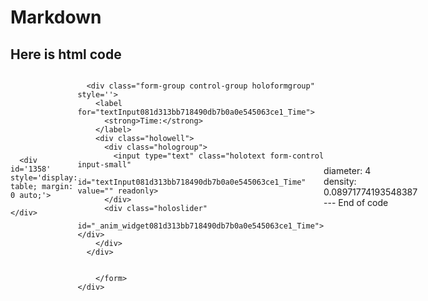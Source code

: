 # Markdown

Here is html code
---

<html>
  <head>
    
<link rel="stylesheet" href="https://cdn.pydata.org/bokeh/release/bokeh-1.1.0.min.css">
<link rel="stylesheet" href="https://cdn.pydata.org/bokeh/release/bokeh-widgets-1.1.0.min.css">
<link rel="stylesheet" href="https://cdn.pydata.org/bokeh/release/bokeh-tables-1.1.0.min.css">
<link rel="stylesheet" href="https://maxcdn.bootstrapcdn.com/bootstrap/3.3.6/css/bootstrap.min.css">
<link rel="stylesheet" href="https://code.jquery.com/ui/1.10.4/themes/smoothness/jquery-ui.css">
<style>div.hololayout {
  display: flex;
  align-items: center;
  margin: 0;
}

div.holoframe {
  width: 75%;
}

div.holowell {
  display: flex;
  align-items: center;
}

form.holoform {
  background-color: #fafafa;
  border-radius: 5px;
  overflow: hidden;
  padding-left: 0.8em;
  padding-right: 0.8em;
  padding-top: 0.4em;
  padding-bottom: 0.4em;
  box-shadow: inset 0 1px 1px rgba(0, 0, 0, 0.05);
  margin-bottom: 20px;
  border: 1px solid #e3e3e3;
}

div.holowidgets {
  padding-right: 0;
  width: 25%;
}

div.holoslider {
  min-height: 0 !important;
  height: 0.8em;
  width: 100%;
}

div.holoformgroup {
  padding-top: 0.5em;
  margin-bottom: 0.5em;
}

div.hologroup {
  padding-left: 0;
  padding-right: 0.8em;
  width: 100%;
}

.holoselect {
  width: 92%;
  margin-left: 0;
  margin-right: 0;
}

.holotext {
  padding-left:  0.5em;
  padding-right: 0;
  width: 100%;
}

.holowidgets .ui-resizable-se {
  visibility: hidden
}

.holoframe > .ui-resizable-se {
  visibility: hidden
}

.holowidgets .ui-resizable-s {
  visibility: hidden
}


/* CSS rules for noUISlider based slider used by JupyterLab extension  */

.noUi-handle {
  width: 20px !important;
  height: 20px !important;
  left: -5px !important;
  top: -5px !important;
}

.noUi-handle:before, .noUi-handle:after {
  visibility: hidden;
  height: 0px;
}

.noUi-target {
  margin-left: 0.5em;
  margin-right: 0.5em;
}

div.bk-hbox {
    display: flex;
    justify-content: center;
}

div.bk-hbox div.bk-plot {
    padding: 8px;
}

div.bk-hbox div.bk-data-table {
    padding: 20px;
}
</style>
    
<script src="https://cdn.pydata.org/bokeh/release/bokeh-1.1.0.min.js" type="text/javascript"></script>
<script src="https://cdn.pydata.org/bokeh/release/bokeh-widgets-1.1.0.min.js" type="text/javascript"></script>
<script src="https://cdn.pydata.org/bokeh/release/bokeh-tables-1.1.0.min.js" type="text/javascript"></script>
<script src="https://cdn.pydata.org/bokeh/release/bokeh-gl-1.1.0.min.js" type="text/javascript"></script>
<script src="https://code.jquery.com/jquery-2.1.4.min.js" type="text/javascript"></script>
<script src="https://code.jquery.com/ui/1.10.4/jquery-ui.min.js" type="text/javascript"></script>
<script src="https://cdnjs.cloudflare.com/ajax/libs/require.js/2.1.20/require.min.js" type="text/javascript"></script>
<script src="https://cdnjs.cloudflare.com/ajax/libs/underscore.js/1.8.3/underscore-min.js" type="text/javascript"></script>
<script type="text/javascript">function HoloViewsWidget() {
}

HoloViewsWidget.prototype.init_slider = function(init_val){
  if(this.load_json) {
    this.from_json()
  } else {
    this.update_cache();
  }
}

HoloViewsWidget.prototype.populate_cache = function(idx){
  this.cache[idx].innerHTML = this.frames[idx];
  if (this.embed) {
    delete this.frames[idx];
  }
}

HoloViewsWidget.prototype.process_error = function(msg){
}

HoloViewsWidget.prototype.from_json = function() {
  var data_url = this.json_path + this.id + '.json';
  $.getJSON(data_url, $.proxy(function(json_data) {
    this.frames = json_data;
    this.update_cache();
    this.update(0);
  }, this));
}

HoloViewsWidget.prototype.dynamic_update = function(current){
  if (current === undefined) {
    return
  }
  this.current = current;
  if (this.comm) {
    var msg = {comm_id: this.id+'_client', content: current}
    this.comm.send(msg);
  }
}

HoloViewsWidget.prototype.update_cache = function(force){
  var frame_len = Object.keys(this.frames).length;
  for (var i=0; i<frame_len; i++) {
    if(!this.load_json || this.dynamic)  {
      var frame = Object.keys(this.frames)[i];
    } else {
      var frame = i;
    }
    if(!(frame in this.cache) || force) {
      if ((frame in this.cache) && force) { this.cache[frame].remove() }
      var div = document.createElement("div");
      var parent = document.getElementById("_anim_img"+this.id);
      div.style.display = "none";
      parent.appendChild(div)
      this.cache[frame] = div;
      var cache_id = "_anim_img"+this.id+"_"+frame;
      this.populate_cache(frame);
    }
  }
}

HoloViewsWidget.prototype.update = function(current){
  if(current in this.cache) {
    for (var index in this.cache) {
      this.cache[index].style.display = "none";
    }
    this.cache[current].style.display = "";
    this.wait = false;
  }
}

HoloViewsWidget.prototype.init_comms = function() {
  var that = this
  HoloViews.comm_manager.register_target(this.plot_id, this.id, function (msg) { that.msg_handler(msg) })
  if (!this.cached || this.dynamic) {
    function ack_callback(msg) {
      var msg = msg.metadata;
      var comm_id = msg.comm_id;
      var comm_status = HoloViews.comm_status[comm_id];
      if (that.queue.length > 0) {
        that.time = Date.now();
        that.dynamic_update(that.queue[that.queue.length-1]);
        that.queue = [];
      } else {
        that.wait = false;
      }
      if ((msg.msg_type == "Ready") && msg.content) {
        console.log("Python callback returned following output:", msg.content);
      } else if (msg.msg_type == "Error") {
        console.log("Python failed with the following traceback:", msg.traceback)
      }
    }
    var comm = HoloViews.comm_manager.get_client_comm(this.plot_id, this.id+'_client', ack_callback);
    return comm
  }
}

HoloViewsWidget.prototype.msg_handler = function(msg) {
  var metadata = msg.metadata;
  if ((metadata.msg_type == "Ready")) {
    if (metadata.content) {
      console.log("Python callback returned following output:", metadata.content);
    }
	return;
  } else if (metadata.msg_type == "Error") {
    console.log("Python failed with the following traceback:", metadata.traceback)
    return
  }
  this.process_msg(msg)
}

HoloViewsWidget.prototype.process_msg = function(msg) {
}

function SelectionWidget(frames, id, slider_ids, keyMap, dim_vals, notFound, load_json, mode, cached, json_path, dynamic, plot_id){
  this.frames = frames;
  this.id = id;
  this.plot_id = plot_id;
  this.slider_ids = slider_ids;
  this.keyMap = keyMap
  this.current_frame = 0;
  this.current_vals = dim_vals;
  this.load_json = load_json;
  this.mode = mode;
  this.notFound = notFound;
  this.cached = cached;
  this.dynamic = dynamic;
  this.cache = {};
  this.json_path = json_path;
  this.init_slider(this.current_vals[0]);
  this.queue = [];
  this.wait = false;
  if (!this.cached || this.dynamic) {
    this.comm = this.init_comms();
  }
}

SelectionWidget.prototype = new HoloViewsWidget;


SelectionWidget.prototype.get_key = function(current_vals) {
  var key = "(";
  for (var i=0; i<this.slider_ids.length; i++)
  {
    var val = this.current_vals[i];
    if (!(typeof val === 'string')) {
      if (val % 1 === 0) { val = val.toFixed(1); }
      else { val = val.toFixed(10); val = val.slice(0, val.length-1);}
    }
    key += "'" + val + "'";
    if(i != this.slider_ids.length-1) { key += ', ';}
    else if(this.slider_ids.length == 1) { key += ',';}
  }
  key += ")";
  return this.keyMap[key];
}

SelectionWidget.prototype.set_frame = function(dim_val, dim_idx){
  this.current_vals[dim_idx] = dim_val;
  var key = this.current_vals;
  if (!this.dynamic) {
    key = this.get_key(key)
  }
  if (this.dynamic || !this.cached) {
    if ((this.time !== undefined) && ((this.wait) && ((this.time + 10000) > Date.now()))) {
      this.queue.push(key);
      return
    }
    this.queue = [];
    this.time = Date.now();
    this.current_frame = key;
    this.wait = true;
    this.dynamic_update(key)
  } else if (key !== undefined) {
    this.update(key)
  }
}


/* Define the ScrubberWidget class */
function ScrubberWidget(frames, num_frames, id, interval, load_json, mode, cached, json_path, dynamic, plot_id){
  this.slider_id = "_anim_slider" + id;
  this.loop_select_id = "_anim_loop_select" + id;
  this.id = id;
  this.plot_id = plot_id;
  this.interval = interval;
  this.current_frame = 0;
  this.direction = 0;
  this.dynamic = dynamic;
  this.timer = null;
  this.load_json = load_json;
  this.mode = mode;
  this.cached = cached;
  this.frames = frames;
  this.cache = {};
  this.length = num_frames;
  this.json_path = json_path;
  document.getElementById(this.slider_id).max = this.length - 1;
  this.init_slider(0);
  this.wait = false;
  this.queue = [];
  if (!this.cached || this.dynamic) {
    this.comm = this.init_comms()
  }
}

ScrubberWidget.prototype = new HoloViewsWidget;

ScrubberWidget.prototype.set_frame = function(frame){
  this.current_frame = frame;
  var widget = document.getElementById(this.slider_id);
  if (widget === null) {
    this.pause_animation();
    return
  }
  widget.value = this.current_frame;
  if (this.dynamic || !this.cached) {
    if ((this.time !== undefined) && ((this.wait) && ((this.time + 10000) > Date.now()))) {
      this.queue.push(frame);
      return
    }
    this.queue = [];
    this.time = Date.now();
    this.wait = true;
    this.dynamic_update(frame)
  } else {
    this.update(frame)
  }
}

ScrubberWidget.prototype.get_loop_state = function(){
  var button_group = document[this.loop_select_id].state;
  for (var i = 0; i < button_group.length; i++) {
    var button = button_group[i];
    if (button.checked) {
      return button.value;
    }
  }
  return undefined;
}


ScrubberWidget.prototype.next_frame = function() {
  this.set_frame(Math.min(this.length - 1, this.current_frame + 1));
}

ScrubberWidget.prototype.previous_frame = function() {
  this.set_frame(Math.max(0, this.current_frame - 1));
}

ScrubberWidget.prototype.first_frame = function() {
  this.set_frame(0);
}

ScrubberWidget.prototype.last_frame = function() {
  this.set_frame(this.length - 1);
}

ScrubberWidget.prototype.slower = function() {
  this.interval /= 0.7;
  if(this.direction > 0){this.play_animation();}
  else if(this.direction < 0){this.reverse_animation();}
}

ScrubberWidget.prototype.faster = function() {
  this.interval *= 0.7;
  if(this.direction > 0){this.play_animation();}
  else if(this.direction < 0){this.reverse_animation();}
}

ScrubberWidget.prototype.anim_step_forward = function() {
  if(this.current_frame < this.length - 1){
    this.next_frame();
  }else{
    var loop_state = this.get_loop_state();
    if(loop_state == "loop"){
      this.first_frame();
    }else if(loop_state == "reflect"){
      this.last_frame();
      this.reverse_animation();
    }else{
      this.pause_animation();
      this.last_frame();
    }
  }
}

ScrubberWidget.prototype.anim_step_reverse = function() {
  if(this.current_frame > 0){
    this.previous_frame();
  } else {
    var loop_state = this.get_loop_state();
    if(loop_state == "loop"){
      this.last_frame();
    }else if(loop_state == "reflect"){
      this.first_frame();
      this.play_animation();
    }else{
      this.pause_animation();
      this.first_frame();
    }
  }
}

ScrubberWidget.prototype.pause_animation = function() {
  this.direction = 0;
  if (this.timer){
    clearInterval(this.timer);
    this.timer = null;
  }
}

ScrubberWidget.prototype.play_animation = function() {
  this.pause_animation();
  this.direction = 1;
  var t = this;
  if (!this.timer) this.timer = setInterval(function(){t.anim_step_forward();}, this.interval);
}

ScrubberWidget.prototype.reverse_animation = function() {
  this.pause_animation();
  this.direction = -1;
  var t = this;
  if (!this.timer) this.timer = setInterval(function(){t.anim_step_reverse();}, this.interval);
}

function extend(destination, source) {
  for (var k in source) {
    if (source.hasOwnProperty(k)) {
      destination[k] = source[k];
    }
  }
  return destination;
}

function update_widget(widget, values) {
  if (widget.hasClass("ui-slider")) {
    widget.slider('option', {
      min: 0,
      max: values.length-1,
      dim_vals: values,
      value: 0,
      dim_labels: values
    })
    widget.slider('option', 'slide').call(widget, event, {value: 0})
  } else {
    widget.empty();
    for (var i=0; i<values.length; i++){
      widget.append($("<option>", {
        value: i,
        text: values[i]
      }))
    };
    widget.data('values', values);
    widget.data('value', 0);
    widget.trigger("change");
  };
}

function init_slider(id, plot_id, dim, values, next_vals, labels, dynamic, step, value, next_dim,
                     dim_idx, delay, jQueryUI_CDN, UNDERSCORE_CDN) {
  // Slider JS Block START
  function loadcssfile(filename){
    var fileref=document.createElement("link")
    fileref.setAttribute("rel", "stylesheet")
    fileref.setAttribute("type", "text/css")
    fileref.setAttribute("href", filename)
    document.getElementsByTagName("head")[0].appendChild(fileref)
  }
  loadcssfile("https://code.jquery.com/ui/1.10.4/themes/smoothness/jquery-ui.css");
  /* Check if jQuery and jQueryUI have been loaded
     otherwise load with require.js */
  var jQuery = window.jQuery,
    // check for old versions of jQuery
    oldjQuery = jQuery && !!jQuery.fn.jquery.match(/^1\.[0-4](\.|$)/),
    jquery_path = '',
    paths = {},
    noConflict;
  var jQueryUI = jQuery.ui;
  // check for jQuery
  if (!jQuery || oldjQuery) {
    // load if it's not available or doesn't meet min standards
    paths.jQuery = jQuery;
    noConflict = !!oldjQuery;
  } else {
    // register the current jQuery
    define('jquery', [], function() { return jQuery; });
  }
  if (!jQueryUI) {
    paths.jQueryUI = jQueryUI_CDN.slice(null, -3);
  } else {
    define('jQueryUI', [], function() { return jQuery.ui; });
  }
  paths.underscore = UNDERSCORE_CDN.slice(null, -3);
  var jquery_require = {
    paths: paths,
    shim: {
      "jQueryUI": {
        exports:"$",
        deps: ['jquery']
      },
      "underscore": {
        exports: '_'
      }
    }
  }
  require.config(jquery_require);
  require(["jQueryUI", "underscore"], function(jUI, _){
    if (noConflict) $.noConflict(true);
    var vals = values;
    if (dynamic && vals.constructor === Array) {
      var default_value = parseFloat(value);
      var min = parseFloat(vals[0]);
      var max = parseFloat(vals[vals.length-1]);
      var wstep = step;
      var wlabels = [default_value];
      var init_label = default_value;
    } else {
      var min = 0;
      if (dynamic) {
        var max = Object.keys(vals).length - 1;
        var init_label = labels[value];
        var default_value = values[value];
      } else {
        var max = vals.length - 1;
        var init_label = labels[value];
        var default_value = value;
      }
      var wstep = 1;
      var wlabels = labels;
    }
    function adjustFontSize(text) {
      var width_ratio = (text.parent().width()/8)/text.val().length;
      var size = Math.min(0.9, Math.max(0.6, width_ratio))+'em';
      text.css('font-size', size);
    }
    var slider = $('#_anim_widget'+id+'_'+dim);
    slider.slider({
      animate: "fast",
      min: min,
      max: max,
      step: wstep,
      value: default_value,
      dim_vals: vals,
      dim_labels: wlabels,
      next_vals: next_vals,
      slide: function(event, ui) {
        var vals = slider.slider("option", "dim_vals");
        var next_vals = slider.slider("option", "next_vals");
        var dlabels = slider.slider("option", "dim_labels");
        if (dynamic) {
          var dim_val = ui.value;
          if (vals.constructor === Array) {
            var label = ui.value;
          } else {
            var label = dlabels[ui.value];
          }
        } else {
          var dim_val = vals[ui.value];
          var label = dlabels[ui.value];
        }
        var text = $('#textInput'+id+'_'+dim);
        text.val(label);
        adjustFontSize(text);
        HoloViews.index[plot_id].set_frame(dim_val, dim_idx);
        if (Object.keys(next_vals).length > 0) {
          var new_vals = next_vals[dim_val];
          var next_widget = $('#_anim_widget'+id+'_'+next_dim);
          update_widget(next_widget, new_vals);
        }
      }
    });
    slider.keypress(function(event) {
      if (event.which == 80 || event.which == 112) {
        var start = slider.slider("option", "value");
        var stop =  slider.slider("option", "max");
        for (var i=start; i<=stop; i++) {
          var delay = i*delay;
          $.proxy(function doSetTimeout(i) { setTimeout($.proxy(function() {
            var val = {value:i};
            slider.slider('value',i);
            slider.slider("option", "slide")(null, val);
          }, slider), delay);}, slider)(i);
        }
      }
      if (event.which == 82 || event.which == 114) {
        var start = slider.slider("option", "value");
        var stop =  slider.slider("option", "min");
        var count = 0;
        for (var i=start; i>=stop; i--) {
          var delay = count*delay;
          count = count + 1;
          $.proxy(function doSetTimeout(i) { setTimeout($.proxy(function() {
            var val = {value:i};
            slider.slider('value',i);
            slider.slider("option", "slide")(null, val);
          }, slider), delay);}, slider)(i);
        }
      }
    });
    var textInput = $('#textInput'+id+'_'+dim)
    textInput.val(init_label);
    adjustFontSize(textInput);
  });
}

function init_dropdown(id, plot_id, dim, vals, value, next_vals, labels, next_dim, dim_idx, dynamic) {
  var widget = $("#_anim_widget"+id+'_'+dim);
  widget.data('values', vals)
  for (var i=0; i<vals.length; i++){
    if (dynamic) {
      var val = vals[i];
    } else {
      var val = i;
    }
    widget.append($("<option>", {
      value: val,
      text: labels[i]
    }));
  };
  widget.data("next_vals", next_vals);
  widget.val(value);
  widget.on('change', function(event, ui) {
    if (dynamic) {
      var dim_val = parseInt(this.value);
    } else {
      var dim_val = $.data(this, 'values')[this.value];
    }
    var next_vals = $.data(this, "next_vals");
    if (Object.keys(next_vals).length > 0) {
      var new_vals = next_vals[dim_val];
      var next_widget = $('#_anim_widget'+id+'_'+next_dim);
      update_widget(next_widget, new_vals);
    }
    var widgets = HoloViews.index[plot_id]
    if (widgets) {
      widgets.set_frame(dim_val, dim_idx);
    }
  });
}


if (window.HoloViews === undefined) {
  window.HoloViews = {}
  window.PyViz = window.HoloViews
} else if (window.PyViz === undefined) {
  window.PyViz = window.HoloViews
}


var _namespace = {
  init_slider: init_slider,
  init_dropdown: init_dropdown,
  comms: {},
  comm_status: {},
  index: {},
  plot_index: {},
  kernels: {},
  receivers: {}
}

for (var k in _namespace) {
  if (!(k in window.HoloViews)) {
    window.HoloViews[k] = _namespace[k];
  }
}

// Define Bokeh specific subclasses
function BokehSelectionWidget() {
  SelectionWidget.apply(this, arguments);
}

function BokehScrubberWidget() {
  ScrubberWidget.apply(this, arguments);
}

// Let them inherit from the baseclasses
BokehSelectionWidget.prototype = Object.create(SelectionWidget.prototype);
BokehScrubberWidget.prototype = Object.create(ScrubberWidget.prototype);

// Define methods to override on widgets
var BokehMethods = {
  update_cache : function(){
    for (var index in this.frames) {
      this.frames[index] = JSON.parse(this.frames[index]);
    }
  },
  update : function(current){
    if (current === undefined) {
      return;
    }
    var data = this.frames[current];
    if (data !== undefined) {
      if (data.root in HoloViews.plot_index) {
        var doc = HoloViews.plot_index[data.root].model.document;
      } else {
        var doc = Bokeh.index[data.root].model.document;
      }
      doc.apply_json_patch(data.content);
    }
  },
  init_comms: function() {
    if (Bokeh.protocol !== undefined) {
      this.receiver = new Bokeh.protocol.Receiver()
    } else {
      this.receiver = null;
    }
    return HoloViewsWidget.prototype.init_comms.call(this);
  },
  process_msg : function(msg) {
    if (this.plot_id in HoloViews.plot_index) {
      var doc = HoloViews.plot_index[this.plot_id].model.document;
    } else {
      var doc = Bokeh.index[this.plot_id].model.document;
    }
    if (this.receiver === null) { return }
    var receiver = this.receiver;
    if (msg.buffers.length > 0) {
      receiver.consume(msg.buffers[0].buffer)
    } else {
      receiver.consume(msg.content.data)
    }
    const comm_msg = receiver.message;
    if ((comm_msg != null) && (doc != null)) {
      doc.apply_json_patch(comm_msg.content, comm_msg.buffers)
    }
  }
}

// Extend Bokeh widgets with backend specific methods
extend(BokehSelectionWidget.prototype, BokehMethods);
extend(BokehScrubberWidget.prototype, BokehMethods);

window.HoloViews.BokehSelectionWidget = BokehSelectionWidget
window.HoloViews.BokehScrubberWidget = BokehScrubberWidget
</script>
<script type="text/javascript">
    function CommManager() {
    }

    CommManager.prototype.register_target = function() {
    }

    CommManager.prototype.get_client_comm = function() {
    }

    window.PyViz.comm_manager = CommManager()
    </script>
  </head>
  <body>
    <div class="hololayout row row-fluid">
  <div class="holoframe" id="display_area081d313bb718490db7b0a0e545063ce1">
    <div id="_anim_img081d313bb718490db7b0a0e545063ce1">
      
      <div id='1358' style='display: table; margin: 0 auto;'>





  <div class="bk-root" id="1c360703-a09e-4f30-acb3-279a51b55767" data-root-id="1358"></div>
</div>
      
    </div>
  </div>
  <div class="holowidgets" id="widget_area081d313bb718490db7b0a0e545063ce1">
    <form class="holoform well" id="form081d313bb718490db7b0a0e545063ce1">
      
      
      <div class="form-group control-group holoformgroup" style=''>
        <label for="textInput081d313bb718490db7b0a0e545063ce1_Time">
          <strong>Time:</strong>
        </label>
        <div class="holowell">
          <div class="hologroup">
            <input type="text" class="holotext form-control input-small"
                   id="textInput081d313bb718490db7b0a0e545063ce1_Time" value="" readonly>
          </div>
          <div class="holoslider"
               id="_anim_widget081d313bb718490db7b0a0e545063ce1_Time"></div>
        </div>
      </div>
      
        
        </form>
    </div>
</div>
<script type="text/javascript">/* Instantiate the BokehSelectionWidget class. */
/* The IDs given should match those used in the template above. */
var widget_ids = new Array(1);


widget_ids[0] = "_anim_widget081d313bb718490db7b0a0e545063ce1_Time";


function create_widget() {
  var frame_data = {"0": "{\"content\":{\"events\":[{\"cols\":[\"end\",\"start\"],\"column_source\":{\"id\":\"1039\",\"type\":\"ColumnDataSource\"},\"kind\":\"ColumnDataChanged\",\"new\":{\"end\":{\"__ndarray__\":\"AwAAAAkAAAAKAAAACwAAAAwAAAANAAAADwAAABAAAAADAAAACQAAAAoAAAAMAAAADQAAAA4AAAAPAAAACQAAAAoAAAALAAAADAAAAA0AAAAOAAAADwAAABAAAAADAAAACgAAAAsAAAAMAAAADQAAAA4AAAAPAAAACgAAAAsAAAAMAAAADgAAAAoAAAAMAAAADQAAAA8AAAAMAAAADQAAAA4AAAAPAAAADQAAAA8AAAAQAAAADAAAAA4AAAAPAAAAEAAAAA4AAAAPAAAAEAAAAAYAAAAPAAAAEAAAAAQAAAAGAAAADwAAABAAAAAEAAAABgAAAAcAAAAIAAAADgAAAA8AAAAQAAAABAAAAAYAAAAHAAAACAAAAA0AAAAOAAAAEAAAAAQAAAAFAAAABgAAAAcAAAAIAAAADgAAAA8AAAAEAAAABQAAAAYAAAAPAAAAEAAAABAAAAAFAAAAEAAAAAUAAAA=\",\"dtype\":\"int32\",\"shape\":[89]},\"start\":{\"__ndarray__\":\"EgAAABIAAAASAAAAEgAAABIAAAASAAAAEgAAABIAAAAXAAAAFwAAABcAAAAXAAAAFwAAABcAAAAXAAAAHgAAAB4AAAAeAAAAHgAAAB4AAAAeAAAAHgAAAB4AAAAAAAAAAAAAAAAAAAAAAAAAAAAAAAAAAAAAAAAAAQAAAAEAAAABAAAAAQAAABQAAAAUAAAAFAAAABQAAAARAAAAEQAAABEAAAARAAAAGwAAABsAAAAbAAAAHAAAABwAAAAcAAAAHAAAAB8AAAAfAAAAHwAAAB8AAAAYAAAAGAAAABgAAAAYAAAAFgAAABYAAAAWAAAAFgAAABYAAAAWAAAAHQAAAB0AAAAdAAAAHQAAAB0AAAAdAAAAHQAAABkAAAAZAAAAGQAAABkAAAAZAAAAGQAAABkAAAAZAAAAFQAAABUAAAAVAAAAFQAAABUAAAACAAAAAgAAABoAAAAaAAAAEwAAABMAAAA=\",\"dtype\":\"int32\",\"shape\":[89]}}},{\"cols\":[\"status\",\"bipartite\",\"infected\",\"degree_centrality\",\"recovered\",\"index\",\"index_hover\",\"node_color\"],\"column_source\":{\"id\":\"1038\",\"type\":\"ColumnDataSource\"},\"kind\":\"ColumnDataChanged\",\"new\":{\"bipartite\":{\"__ndarray__\":\"AAAAAAAAAAAAAAAAAQAAAAEAAAABAAAAAQAAAAEAAAABAAAAAQAAAAEAAAABAAAAAQAAAAEAAAABAAAAAQAAAAEAAAAAAAAAAAAAAAAAAAAAAAAAAAAAAAAAAAAAAAAAAAAAAAAAAAAAAAAAAAAAAAAAAAAAAAAAAAAAAAAAAAA=\",\"dtype\":\"int32\",\"shape\":[32]},\"degree_centrality\":{\"__ndarray__\":\"55xzzjnnzD+EEEIIIYTAP4QQQgghhLA/xhhjjDHGuD+llFJKKaXEP4QQQgghhMA/xhhjjDHGyD/GGGOMMca4P8YYY4wxxrg/xhhjjDHGuD/GGGOMMcbIP4QQQgghhMA/hBBCCCGE0D+EEEIIIYTQP6WUUkoppdQ/55xzzjnn3D/GGGOMMcbYP4QQQgghhMA/hBBCCCGE0D+EEEIIIYSwP4QQQgghhMA/pZRSSimlxD/GGGOMMcbIP+ecc84558w/hBBCCCGEwD+EEEIIIYTQP4QQQgghhLA/xhhjjDHGuD+EEEIIIYTAP+ecc84558w/hBBCCCGE0D+EEEIIIYTAPw==\",\"dtype\":\"float64\",\"shape\":[32]},\"index\":{\"__ndarray__\":\"AAAAAAEAAAACAAAAAwAAAAQAAAAFAAAABgAAAAcAAAAIAAAACQAAAAoAAAALAAAADAAAAA0AAAAOAAAADwAAABAAAAARAAAAEgAAABMAAAAUAAAAFQAAABYAAAAXAAAAGAAAABkAAAAaAAAAGwAAABwAAAAdAAAAHgAAAB8AAAA=\",\"dtype\":\"int32\",\"shape\":[32]},\"index_hover\":[\"Brenda Rogers\",\"Charlotte McDowd\",\"Dorothy Murchison\",\"E1\",\"E10\",\"E11\",\"E12\",\"E13\",\"E14\",\"E2\",\"E3\",\"E4\",\"E5\",\"E6\",\"E7\",\"E8\",\"E9\",\"Eleanor Nye\",\"Evelyn Jefferson\",\"Flora Price\",\"Frances Anderson\",\"Helen Lloyd\",\"Katherina Rogers\",\"Laura Mandeville\",\"Myra Liddel\",\"Nora Fayette\",\"Olivia Carleton\",\"Pearl Oglethorpe\",\"Ruth DeSand\",\"Sylvia Avondale\",\"Theresa Anderson\",\"Verne Sanderson\"],\"infected\":{\"__ndarray__\":\"AQAAAAAAAAAAAAAAAAAAAAAAAAAAAAAAAAAAAAEAAAAAAAAAAAAAAAEAAAAAAAAAAAAAAAAAAAAAAAAAAAAAAAAAAAABAAAAAQAAAAAAAAABAAAAAAAAAAAAAAAAAAAAAAAAAAAAAAAAAAAAAAAAAAAAAAAAAAAAAQAAAAEAAAA=\",\"dtype\":\"int32\",\"shape\":[32]},\"node_color\":[\"R\",\"S\",\"S\",\"I\",\"S\",\"S\",\"S\",\"R\",\"S\",\"S\",\"R\",\"R\",\"I\",\"R\",\"I\",\"I\",\"R\",\"R\",\"R\",\"S\",\"R\",\"S\",\"S\",\"I\",\"S\",\"I\",\"S\",\"S\",\"S\",\"S\",\"R\",\"R\"],\"recovered\":{\"__ndarray__\":\"AAAAAAAAAAAAAAAAAAAAAAAAAAAAAAAAAAAAAAAAAAAAAAAAAAAAAAAAAAABAAAAAAAAAAEAAAAAAAAAAAAAAAEAAAAAAAAAAAAAAAAAAAAAAAAAAAAAAAAAAAAAAAAAAAAAAAAAAAAAAAAAAAAAAAAAAAAAAAAAAAAAAAAAAAA=\",\"dtype\":\"int32\",\"shape\":[32]},\"status\":[\"R\",\"S\",\"S\",\"I\",\"S\",\"S\",\"S\",\"R\",\"S\",\"S\",\"R\",\"R\",\"I\",\"R\",\"I\",\"I\",\"R\",\"R\",\"R\",\"S\",\"R\",\"S\",\"S\",\"I\",\"S\",\"I\",\"S\",\"S\",\"S\",\"S\",\"R\",\"R\"]}},{\"cols\":[\"Time\",\"Value\"],\"column_source\":{\"id\":\"1106\",\"type\":\"ColumnDataSource\"},\"kind\":\"ColumnDataChanged\",\"new\":{\"Time\":{\"__ndarray__\":\"AQAAAAIAAAADAAAABAAAAA==\",\"dtype\":\"int32\",\"shape\":[4]},\"Value\":{\"__ndarray__\":\"BgAAAAcAAAACAAAAAAAAAA==\",\"dtype\":\"int32\",\"shape\":[4]}}},{\"cols\":[\"Time\",\"Value\"],\"column_source\":{\"id\":\"1122\",\"type\":\"ColumnDataSource\"},\"kind\":\"ColumnDataChanged\",\"new\":{\"Time\":{\"__ndarray__\":\"AQAAAAIAAAADAAAABAAAAA==\",\"dtype\":\"int32\",\"shape\":[4]},\"Value\":{\"__ndarray__\":\"CwAAABEAAAAYAAAAGgAAAA==\",\"dtype\":\"int32\",\"shape\":[4]}}},{\"cols\":[\"Time\",\"Value\"],\"column_source\":{\"id\":\"1139\",\"type\":\"ColumnDataSource\"},\"kind\":\"ColumnDataChanged\",\"new\":{\"Time\":{\"__ndarray__\":\"AQAAAAIAAAADAAAABAAAAA==\",\"dtype\":\"int32\",\"shape\":[4]},\"Value\":{\"__ndarray__\":\"DwAAAAgAAAAGAAAABgAAAA==\",\"dtype\":\"int32\",\"shape\":[4]}}},{\"attr\":\"location\",\"kind\":\"ModelChanged\",\"model\":{\"id\":\"1244\",\"type\":\"Span\"},\"new\":1},{\"attr\":\"text\",\"kind\":\"ModelChanged\",\"model\":{\"id\":\"1357\",\"type\":\"Div\"},\"new\":\"<span style=\\\"color:black;font-family:Arial;font-style:bold;font-weight:bold;font-size:12pt\\\">Time: 1<\/span>\"},{\"cols\":[\"end\",\"start\"],\"column_source\":{\"id\":\"1039\",\"type\":\"ColumnDataSource\"},\"kind\":\"ColumnDataChanged\",\"new\":{\"end\":{\"__ndarray__\":\"AwAAAAkAAAAKAAAACwAAAAwAAAANAAAADwAAABAAAAADAAAACQAAAAoAAAAMAAAADQAAAA4AAAAPAAAACQAAAAoAAAALAAAADAAAAA0AAAAOAAAADwAAABAAAAADAAAACgAAAAsAAAAMAAAADQAAAA4AAAAPAAAACgAAAAsAAAAMAAAADgAAAAoAAAAMAAAADQAAAA8AAAAMAAAADQAAAA4AAAAPAAAADQAAAA8AAAAQAAAADAAAAA4AAAAPAAAAEAAAAA4AAAAPAAAAEAAAAAYAAAAPAAAAEAAAAAQAAAAGAAAADwAAABAAAAAEAAAABgAAAAcAAAAIAAAADgAAAA8AAAAQAAAABAAAAAYAAAAHAAAACAAAAA0AAAAOAAAAEAAAAAQAAAAFAAAABgAAAAcAAAAIAAAADgAAAA8AAAAEAAAABQAAAAYAAAAPAAAAEAAAABAAAAAFAAAAEAAAAAUAAAA=\",\"dtype\":\"int32\",\"shape\":[89]},\"start\":{\"__ndarray__\":\"EgAAABIAAAASAAAAEgAAABIAAAASAAAAEgAAABIAAAAXAAAAFwAAABcAAAAXAAAAFwAAABcAAAAXAAAAHgAAAB4AAAAeAAAAHgAAAB4AAAAeAAAAHgAAAB4AAAAAAAAAAAAAAAAAAAAAAAAAAAAAAAAAAAAAAAAAAQAAAAEAAAABAAAAAQAAABQAAAAUAAAAFAAAABQAAAARAAAAEQAAABEAAAARAAAAGwAAABsAAAAbAAAAHAAAABwAAAAcAAAAHAAAAB8AAAAfAAAAHwAAAB8AAAAYAAAAGAAAABgAAAAYAAAAFgAAABYAAAAWAAAAFgAAABYAAAAWAAAAHQAAAB0AAAAdAAAAHQAAAB0AAAAdAAAAHQAAABkAAAAZAAAAGQAAABkAAAAZAAAAGQAAABkAAAAZAAAAFQAAABUAAAAVAAAAFQAAABUAAAACAAAAAgAAABoAAAAaAAAAEwAAABMAAAA=\",\"dtype\":\"int32\",\"shape\":[89]}}},{\"cols\":[\"status\",\"bipartite\",\"infected\",\"degree_centrality\",\"recovered\",\"index\",\"index_hover\",\"node_color\"],\"column_source\":{\"id\":\"1038\",\"type\":\"ColumnDataSource\"},\"kind\":\"ColumnDataChanged\",\"new\":{\"bipartite\":{\"__ndarray__\":\"AAAAAAAAAAAAAAAAAQAAAAEAAAABAAAAAQAAAAEAAAABAAAAAQAAAAEAAAABAAAAAQAAAAEAAAABAAAAAQAAAAEAAAAAAAAAAAAAAAAAAAAAAAAAAAAAAAAAAAAAAAAAAAAAAAAAAAAAAAAAAAAAAAAAAAAAAAAAAAAAAAAAAAA=\",\"dtype\":\"int32\",\"shape\":[32]},\"degree_centrality\":{\"__ndarray__\":\"55xzzjnnzD+EEEIIIYTAP4QQQgghhLA/xhhjjDHGuD+llFJKKaXEP4QQQgghhMA/xhhjjDHGyD/GGGOMMca4P8YYY4wxxrg/xhhjjDHGuD/GGGOMMcbIP4QQQgghhMA/hBBCCCGE0D+EEEIIIYTQP6WUUkoppdQ/55xzzjnn3D/GGGOMMcbYP4QQQgghhMA/hBBCCCGE0D+EEEIIIYSwP4QQQgghhMA/pZRSSimlxD/GGGOMMcbIP+ecc84558w/hBBCCCGEwD+EEEIIIYTQP4QQQgghhLA/xhhjjDHGuD+EEEIIIYTAP+ecc84558w/hBBCCCGE0D+EEEIIIYTAPw==\",\"dtype\":\"float64\",\"shape\":[32]},\"index\":{\"__ndarray__\":\"AAAAAAEAAAACAAAAAwAAAAQAAAAFAAAABgAAAAcAAAAIAAAACQAAAAoAAAALAAAADAAAAA0AAAAOAAAADwAAABAAAAARAAAAEgAAABMAAAAUAAAAFQAAABYAAAAXAAAAGAAAABkAAAAaAAAAGwAAABwAAAAdAAAAHgAAAB8AAAA=\",\"dtype\":\"int32\",\"shape\":[32]},\"index_hover\":[\"Brenda Rogers\",\"Charlotte McDowd\",\"Dorothy Murchison\",\"E1\",\"E10\",\"E11\",\"E12\",\"E13\",\"E14\",\"E2\",\"E3\",\"E4\",\"E5\",\"E6\",\"E7\",\"E8\",\"E9\",\"Eleanor Nye\",\"Evelyn Jefferson\",\"Flora Price\",\"Frances Anderson\",\"Helen Lloyd\",\"Katherina Rogers\",\"Laura Mandeville\",\"Myra Liddel\",\"Nora Fayette\",\"Olivia Carleton\",\"Pearl Oglethorpe\",\"Ruth DeSand\",\"Sylvia Avondale\",\"Theresa Anderson\",\"Verne Sanderson\"],\"infected\":{\"__ndarray__\":\"AQAAAAAAAAAAAAAAAAAAAAAAAAAAAAAAAAAAAAEAAAAAAAAAAAAAAAEAAAAAAAAAAAAAAAAAAAAAAAAAAAAAAAAAAAABAAAAAQAAAAAAAAABAAAAAAAAAAAAAAAAAAAAAAAAAAAAAAAAAAAAAAAAAAAAAAAAAAAAAQAAAAEAAAA=\",\"dtype\":\"int32\",\"shape\":[32]},\"node_color\":[\"R\",\"S\",\"S\",\"I\",\"S\",\"S\",\"S\",\"R\",\"S\",\"S\",\"R\",\"R\",\"I\",\"R\",\"I\",\"I\",\"R\",\"R\",\"R\",\"S\",\"R\",\"S\",\"S\",\"I\",\"S\",\"I\",\"S\",\"S\",\"S\",\"S\",\"R\",\"R\"],\"recovered\":{\"__ndarray__\":\"AAAAAAAAAAAAAAAAAAAAAAAAAAAAAAAAAAAAAAAAAAAAAAAAAAAAAAAAAAABAAAAAAAAAAEAAAAAAAAAAAAAAAEAAAAAAAAAAAAAAAAAAAAAAAAAAAAAAAAAAAAAAAAAAAAAAAAAAAAAAAAAAAAAAAAAAAAAAAAAAAAAAAAAAAA=\",\"dtype\":\"int32\",\"shape\":[32]},\"status\":[\"R\",\"S\",\"S\",\"I\",\"S\",\"S\",\"S\",\"R\",\"S\",\"S\",\"R\",\"R\",\"I\",\"R\",\"I\",\"I\",\"R\",\"R\",\"R\",\"S\",\"R\",\"S\",\"S\",\"I\",\"S\",\"I\",\"S\",\"S\",\"S\",\"S\",\"R\",\"R\"]}},{\"cols\":[\"Time\",\"Value\"],\"column_source\":{\"id\":\"1106\",\"type\":\"ColumnDataSource\"},\"kind\":\"ColumnDataChanged\",\"new\":{\"Time\":{\"__ndarray__\":\"AQAAAAIAAAADAAAABAAAAA==\",\"dtype\":\"int32\",\"shape\":[4]},\"Value\":{\"__ndarray__\":\"BgAAAAcAAAACAAAAAAAAAA==\",\"dtype\":\"int32\",\"shape\":[4]}}},{\"cols\":[\"Time\",\"Value\"],\"column_source\":{\"id\":\"1122\",\"type\":\"ColumnDataSource\"},\"kind\":\"ColumnDataChanged\",\"new\":{\"Time\":{\"__ndarray__\":\"AQAAAAIAAAADAAAABAAAAA==\",\"dtype\":\"int32\",\"shape\":[4]},\"Value\":{\"__ndarray__\":\"CwAAABEAAAAYAAAAGgAAAA==\",\"dtype\":\"int32\",\"shape\":[4]}}},{\"cols\":[\"Time\",\"Value\"],\"column_source\":{\"id\":\"1139\",\"type\":\"ColumnDataSource\"},\"kind\":\"ColumnDataChanged\",\"new\":{\"Time\":{\"__ndarray__\":\"AQAAAAIAAAADAAAABAAAAA==\",\"dtype\":\"int32\",\"shape\":[4]},\"Value\":{\"__ndarray__\":\"DwAAAAgAAAAGAAAABgAAAA==\",\"dtype\":\"int32\",\"shape\":[4]}}}],\"references\":[]},\"root\":\"1358\"}", "1": "{\"content\":{\"events\":[{\"cols\":[\"end\",\"start\"],\"column_source\":{\"id\":\"1039\",\"type\":\"ColumnDataSource\"},\"kind\":\"ColumnDataChanged\",\"new\":{\"end\":{\"__ndarray__\":\"AwAAAAkAAAAKAAAACwAAAAwAAAANAAAADwAAABAAAAADAAAACQAAAAoAAAAMAAAADQAAAA4AAAAPAAAACQAAAAoAAAALAAAADAAAAA0AAAAOAAAADwAAABAAAAADAAAACgAAAAsAAAAMAAAADQAAAA4AAAAPAAAACgAAAAsAAAAMAAAADgAAAAoAAAAMAAAADQAAAA8AAAAMAAAADQAAAA4AAAAPAAAADQAAAA8AAAAQAAAADAAAAA4AAAAPAAAAEAAAAA4AAAAPAAAAEAAAAAYAAAAPAAAAEAAAAAQAAAAGAAAADwAAABAAAAAEAAAABgAAAAcAAAAIAAAADgAAAA8AAAAQAAAABAAAAAYAAAAHAAAACAAAAA0AAAAOAAAAEAAAAAQAAAAFAAAABgAAAAcAAAAIAAAADgAAAA8AAAAEAAAABQAAAAYAAAAPAAAAEAAAABAAAAAFAAAAEAAAAAUAAAA=\",\"dtype\":\"int32\",\"shape\":[89]},\"start\":{\"__ndarray__\":\"EgAAABIAAAASAAAAEgAAABIAAAASAAAAEgAAABIAAAAXAAAAFwAAABcAAAAXAAAAFwAAABcAAAAXAAAAHgAAAB4AAAAeAAAAHgAAAB4AAAAeAAAAHgAAAB4AAAAAAAAAAAAAAAAAAAAAAAAAAAAAAAAAAAAAAAAAAQAAAAEAAAABAAAAAQAAABQAAAAUAAAAFAAAABQAAAARAAAAEQAAABEAAAARAAAAGwAAABsAAAAbAAAAHAAAABwAAAAcAAAAHAAAAB8AAAAfAAAAHwAAAB8AAAAYAAAAGAAAABgAAAAYAAAAFgAAABYAAAAWAAAAFgAAABYAAAAWAAAAHQAAAB0AAAAdAAAAHQAAAB0AAAAdAAAAHQAAABkAAAAZAAAAGQAAABkAAAAZAAAAGQAAABkAAAAZAAAAFQAAABUAAAAVAAAAFQAAABUAAAACAAAAAgAAABoAAAAaAAAAEwAAABMAAAA=\",\"dtype\":\"int32\",\"shape\":[89]}}},{\"cols\":[\"status\",\"bipartite\",\"infected\",\"degree_centrality\",\"recovered\",\"index\",\"index_hover\",\"node_color\"],\"column_source\":{\"id\":\"1038\",\"type\":\"ColumnDataSource\"},\"kind\":\"ColumnDataChanged\",\"new\":{\"bipartite\":{\"__ndarray__\":\"AAAAAAAAAAAAAAAAAQAAAAEAAAABAAAAAQAAAAEAAAABAAAAAQAAAAEAAAABAAAAAQAAAAEAAAABAAAAAQAAAAEAAAAAAAAAAAAAAAAAAAAAAAAAAAAAAAAAAAAAAAAAAAAAAAAAAAAAAAAAAAAAAAAAAAAAAAAAAAAAAAAAAAA=\",\"dtype\":\"int32\",\"shape\":[32]},\"degree_centrality\":{\"__ndarray__\":\"55xzzjnnzD+EEEIIIYTAP4QQQgghhLA/xhhjjDHGuD+llFJKKaXEP4QQQgghhMA/xhhjjDHGyD/GGGOMMca4P8YYY4wxxrg/xhhjjDHGuD/GGGOMMcbIP4QQQgghhMA/hBBCCCGE0D+EEEIIIYTQP6WUUkoppdQ/55xzzjnn3D/GGGOMMcbYP4QQQgghhMA/hBBCCCGE0D+EEEIIIYSwP4QQQgghhMA/pZRSSimlxD/GGGOMMcbIP+ecc84558w/hBBCCCGEwD+EEEIIIYTQP4QQQgghhLA/xhhjjDHGuD+EEEIIIYTAP+ecc84558w/hBBCCCGE0D+EEEIIIYTAPw==\",\"dtype\":\"float64\",\"shape\":[32]},\"index\":{\"__ndarray__\":\"AAAAAAEAAAACAAAAAwAAAAQAAAAFAAAABgAAAAcAAAAIAAAACQAAAAoAAAALAAAADAAAAA0AAAAOAAAADwAAABAAAAARAAAAEgAAABMAAAAUAAAAFQAAABYAAAAXAAAAGAAAABkAAAAaAAAAGwAAABwAAAAdAAAAHgAAAB8AAAA=\",\"dtype\":\"int32\",\"shape\":[32]},\"index_hover\":[\"Brenda Rogers\",\"Charlotte McDowd\",\"Dorothy Murchison\",\"E1\",\"E10\",\"E11\",\"E12\",\"E13\",\"E14\",\"E2\",\"E3\",\"E4\",\"E5\",\"E6\",\"E7\",\"E8\",\"E9\",\"Eleanor Nye\",\"Evelyn Jefferson\",\"Flora Price\",\"Frances Anderson\",\"Helen Lloyd\",\"Katherina Rogers\",\"Laura Mandeville\",\"Myra Liddel\",\"Nora Fayette\",\"Olivia Carleton\",\"Pearl Oglethorpe\",\"Ruth DeSand\",\"Sylvia Avondale\",\"Theresa Anderson\",\"Verne Sanderson\"],\"infected\":{\"__ndarray__\":\"AQAAAAAAAAAAAAAAAAAAAAAAAAAAAAAAAAAAAAEAAAAAAAAAAAAAAAEAAAAAAAAAAAAAAAAAAAAAAAAAAAAAAAAAAAABAAAAAQAAAAAAAAABAAAAAAAAAAAAAAAAAAAAAAAAAAAAAAAAAAAAAAAAAAAAAAAAAAAAAQAAAAEAAAA=\",\"dtype\":\"int32\",\"shape\":[32]},\"node_color\":[\"R\",\"I\",\"I\",\"R\",\"S\",\"S\",\"I\",\"R\",\"I\",\"S\",\"R\",\"R\",\"R\",\"R\",\"R\",\"R\",\"R\",\"R\",\"R\",\"S\",\"R\",\"I\",\"I\",\"R\",\"S\",\"R\",\"S\",\"S\",\"S\",\"I\",\"R\",\"R\"],\"recovered\":{\"__ndarray__\":\"AAAAAAAAAAAAAAAAAAAAAAAAAAAAAAAAAAAAAAAAAAAAAAAAAAAAAAAAAAABAAAAAAAAAAEAAAAAAAAAAAAAAAEAAAAAAAAAAAAAAAAAAAAAAAAAAAAAAAAAAAAAAAAAAAAAAAAAAAAAAAAAAAAAAAAAAAAAAAAAAAAAAAAAAAA=\",\"dtype\":\"int32\",\"shape\":[32]},\"status\":[\"R\",\"I\",\"I\",\"R\",\"S\",\"S\",\"I\",\"R\",\"I\",\"S\",\"R\",\"R\",\"R\",\"R\",\"R\",\"R\",\"R\",\"R\",\"R\",\"S\",\"R\",\"I\",\"I\",\"R\",\"S\",\"R\",\"S\",\"S\",\"S\",\"I\",\"R\",\"R\"]}},{\"cols\":[\"Time\",\"Value\"],\"column_source\":{\"id\":\"1106\",\"type\":\"ColumnDataSource\"},\"kind\":\"ColumnDataChanged\",\"new\":{\"Time\":{\"__ndarray__\":\"AQAAAAIAAAADAAAABAAAAA==\",\"dtype\":\"int32\",\"shape\":[4]},\"Value\":{\"__ndarray__\":\"BgAAAAcAAAACAAAAAAAAAA==\",\"dtype\":\"int32\",\"shape\":[4]}}},{\"cols\":[\"Time\",\"Value\"],\"column_source\":{\"id\":\"1122\",\"type\":\"ColumnDataSource\"},\"kind\":\"ColumnDataChanged\",\"new\":{\"Time\":{\"__ndarray__\":\"AQAAAAIAAAADAAAABAAAAA==\",\"dtype\":\"int32\",\"shape\":[4]},\"Value\":{\"__ndarray__\":\"CwAAABEAAAAYAAAAGgAAAA==\",\"dtype\":\"int32\",\"shape\":[4]}}},{\"cols\":[\"Time\",\"Value\"],\"column_source\":{\"id\":\"1139\",\"type\":\"ColumnDataSource\"},\"kind\":\"ColumnDataChanged\",\"new\":{\"Time\":{\"__ndarray__\":\"AQAAAAIAAAADAAAABAAAAA==\",\"dtype\":\"int32\",\"shape\":[4]},\"Value\":{\"__ndarray__\":\"DwAAAAgAAAAGAAAABgAAAA==\",\"dtype\":\"int32\",\"shape\":[4]}}},{\"attr\":\"location\",\"kind\":\"ModelChanged\",\"model\":{\"id\":\"1244\",\"type\":\"Span\"},\"new\":2},{\"attr\":\"text\",\"kind\":\"ModelChanged\",\"model\":{\"id\":\"1357\",\"type\":\"Div\"},\"new\":\"<span style=\\\"color:black;font-family:Arial;font-style:bold;font-weight:bold;font-size:12pt\\\">Time: 2<\/span>\"}],\"references\":[]},\"root\":\"1358\"}", "2": "{\"content\":{\"events\":[{\"cols\":[\"end\",\"start\"],\"column_source\":{\"id\":\"1039\",\"type\":\"ColumnDataSource\"},\"kind\":\"ColumnDataChanged\",\"new\":{\"end\":{\"__ndarray__\":\"AwAAAAkAAAAKAAAACwAAAAwAAAANAAAADwAAABAAAAADAAAACQAAAAoAAAAMAAAADQAAAA4AAAAPAAAACQAAAAoAAAALAAAADAAAAA0AAAAOAAAADwAAABAAAAADAAAACgAAAAsAAAAMAAAADQAAAA4AAAAPAAAACgAAAAsAAAAMAAAADgAAAAoAAAAMAAAADQAAAA8AAAAMAAAADQAAAA4AAAAPAAAADQAAAA8AAAAQAAAADAAAAA4AAAAPAAAAEAAAAA4AAAAPAAAAEAAAAAYAAAAPAAAAEAAAAAQAAAAGAAAADwAAABAAAAAEAAAABgAAAAcAAAAIAAAADgAAAA8AAAAQAAAABAAAAAYAAAAHAAAACAAAAA0AAAAOAAAAEAAAAAQAAAAFAAAABgAAAAcAAAAIAAAADgAAAA8AAAAEAAAABQAAAAYAAAAPAAAAEAAAABAAAAAFAAAAEAAAAAUAAAA=\",\"dtype\":\"int32\",\"shape\":[89]},\"start\":{\"__ndarray__\":\"EgAAABIAAAASAAAAEgAAABIAAAASAAAAEgAAABIAAAAXAAAAFwAAABcAAAAXAAAAFwAAABcAAAAXAAAAHgAAAB4AAAAeAAAAHgAAAB4AAAAeAAAAHgAAAB4AAAAAAAAAAAAAAAAAAAAAAAAAAAAAAAAAAAAAAAAAAQAAAAEAAAABAAAAAQAAABQAAAAUAAAAFAAAABQAAAARAAAAEQAAABEAAAARAAAAGwAAABsAAAAbAAAAHAAAABwAAAAcAAAAHAAAAB8AAAAfAAAAHwAAAB8AAAAYAAAAGAAAABgAAAAYAAAAFgAAABYAAAAWAAAAFgAAABYAAAAWAAAAHQAAAB0AAAAdAAAAHQAAAB0AAAAdAAAAHQAAABkAAAAZAAAAGQAAABkAAAAZAAAAGQAAABkAAAAZAAAAFQAAABUAAAAVAAAAFQAAABUAAAACAAAAAgAAABoAAAAaAAAAEwAAABMAAAA=\",\"dtype\":\"int32\",\"shape\":[89]}}},{\"cols\":[\"status\",\"bipartite\",\"infected\",\"degree_centrality\",\"recovered\",\"index\",\"index_hover\",\"node_color\"],\"column_source\":{\"id\":\"1038\",\"type\":\"ColumnDataSource\"},\"kind\":\"ColumnDataChanged\",\"new\":{\"bipartite\":{\"__ndarray__\":\"AAAAAAAAAAAAAAAAAQAAAAEAAAABAAAAAQAAAAEAAAABAAAAAQAAAAEAAAABAAAAAQAAAAEAAAABAAAAAQAAAAEAAAAAAAAAAAAAAAAAAAAAAAAAAAAAAAAAAAAAAAAAAAAAAAAAAAAAAAAAAAAAAAAAAAAAAAAAAAAAAAAAAAA=\",\"dtype\":\"int32\",\"shape\":[32]},\"degree_centrality\":{\"__ndarray__\":\"55xzzjnnzD+EEEIIIYTAP4QQQgghhLA/xhhjjDHGuD+llFJKKaXEP4QQQgghhMA/xhhjjDHGyD/GGGOMMca4P8YYY4wxxrg/xhhjjDHGuD/GGGOMMcbIP4QQQgghhMA/hBBCCCGE0D+EEEIIIYTQP6WUUkoppdQ/55xzzjnn3D/GGGOMMcbYP4QQQgghhMA/hBBCCCGE0D+EEEIIIYSwP4QQQgghhMA/pZRSSimlxD/GGGOMMcbIP+ecc84558w/hBBCCCGEwD+EEEIIIYTQP4QQQgghhLA/xhhjjDHGuD+EEEIIIYTAP+ecc84558w/hBBCCCGE0D+EEEIIIYTAPw==\",\"dtype\":\"float64\",\"shape\":[32]},\"index\":{\"__ndarray__\":\"AAAAAAEAAAACAAAAAwAAAAQAAAAFAAAABgAAAAcAAAAIAAAACQAAAAoAAAALAAAADAAAAA0AAAAOAAAADwAAABAAAAARAAAAEgAAABMAAAAUAAAAFQAAABYAAAAXAAAAGAAAABkAAAAaAAAAGwAAABwAAAAdAAAAHgAAAB8AAAA=\",\"dtype\":\"int32\",\"shape\":[32]},\"index_hover\":[\"Brenda Rogers\",\"Charlotte McDowd\",\"Dorothy Murchison\",\"E1\",\"E10\",\"E11\",\"E12\",\"E13\",\"E14\",\"E2\",\"E3\",\"E4\",\"E5\",\"E6\",\"E7\",\"E8\",\"E9\",\"Eleanor Nye\",\"Evelyn Jefferson\",\"Flora Price\",\"Frances Anderson\",\"Helen Lloyd\",\"Katherina Rogers\",\"Laura Mandeville\",\"Myra Liddel\",\"Nora Fayette\",\"Olivia Carleton\",\"Pearl Oglethorpe\",\"Ruth DeSand\",\"Sylvia Avondale\",\"Theresa Anderson\",\"Verne Sanderson\"],\"infected\":{\"__ndarray__\":\"AQAAAAAAAAAAAAAAAAAAAAAAAAAAAAAAAAAAAAEAAAAAAAAAAAAAAAEAAAAAAAAAAAAAAAAAAAAAAAAAAAAAAAAAAAABAAAAAQAAAAAAAAABAAAAAAAAAAAAAAAAAAAAAAAAAAAAAAAAAAAAAAAAAAAAAAAAAAAAAQAAAAEAAAA=\",\"dtype\":\"int32\",\"shape\":[32]},\"node_color\":[\"R\",\"R\",\"R\",\"R\",\"I\",\"S\",\"R\",\"R\",\"R\",\"S\",\"R\",\"R\",\"R\",\"R\",\"R\",\"R\",\"R\",\"R\",\"R\",\"S\",\"R\",\"R\",\"R\",\"R\",\"I\",\"R\",\"S\",\"S\",\"S\",\"R\",\"R\",\"R\"],\"recovered\":{\"__ndarray__\":\"AAAAAAAAAAAAAAAAAAAAAAAAAAAAAAAAAAAAAAAAAAAAAAAAAAAAAAAAAAABAAAAAAAAAAEAAAAAAAAAAAAAAAEAAAAAAAAAAAAAAAAAAAAAAAAAAAAAAAAAAAAAAAAAAAAAAAAAAAAAAAAAAAAAAAAAAAAAAAAAAAAAAAAAAAA=\",\"dtype\":\"int32\",\"shape\":[32]},\"status\":[\"R\",\"R\",\"R\",\"R\",\"I\",\"S\",\"R\",\"R\",\"R\",\"S\",\"R\",\"R\",\"R\",\"R\",\"R\",\"R\",\"R\",\"R\",\"R\",\"S\",\"R\",\"R\",\"R\",\"R\",\"I\",\"R\",\"S\",\"S\",\"S\",\"R\",\"R\",\"R\"]}},{\"cols\":[\"Time\",\"Value\"],\"column_source\":{\"id\":\"1106\",\"type\":\"ColumnDataSource\"},\"kind\":\"ColumnDataChanged\",\"new\":{\"Time\":{\"__ndarray__\":\"AQAAAAIAAAADAAAABAAAAA==\",\"dtype\":\"int32\",\"shape\":[4]},\"Value\":{\"__ndarray__\":\"BgAAAAcAAAACAAAAAAAAAA==\",\"dtype\":\"int32\",\"shape\":[4]}}},{\"cols\":[\"Time\",\"Value\"],\"column_source\":{\"id\":\"1122\",\"type\":\"ColumnDataSource\"},\"kind\":\"ColumnDataChanged\",\"new\":{\"Time\":{\"__ndarray__\":\"AQAAAAIAAAADAAAABAAAAA==\",\"dtype\":\"int32\",\"shape\":[4]},\"Value\":{\"__ndarray__\":\"CwAAABEAAAAYAAAAGgAAAA==\",\"dtype\":\"int32\",\"shape\":[4]}}},{\"cols\":[\"Time\",\"Value\"],\"column_source\":{\"id\":\"1139\",\"type\":\"ColumnDataSource\"},\"kind\":\"ColumnDataChanged\",\"new\":{\"Time\":{\"__ndarray__\":\"AQAAAAIAAAADAAAABAAAAA==\",\"dtype\":\"int32\",\"shape\":[4]},\"Value\":{\"__ndarray__\":\"DwAAAAgAAAAGAAAABgAAAA==\",\"dtype\":\"int32\",\"shape\":[4]}}},{\"attr\":\"location\",\"kind\":\"ModelChanged\",\"model\":{\"id\":\"1244\",\"type\":\"Span\"},\"new\":3},{\"attr\":\"text\",\"kind\":\"ModelChanged\",\"model\":{\"id\":\"1357\",\"type\":\"Div\"},\"new\":\"<span style=\\\"color:black;font-family:Arial;font-style:bold;font-weight:bold;font-size:12pt\\\">Time: 3<\/span>\"}],\"references\":[]},\"root\":\"1358\"}", "3": "{\"content\":{\"events\":[{\"cols\":[\"end\",\"start\"],\"column_source\":{\"id\":\"1039\",\"type\":\"ColumnDataSource\"},\"kind\":\"ColumnDataChanged\",\"new\":{\"end\":{\"__ndarray__\":\"AwAAAAkAAAAKAAAACwAAAAwAAAANAAAADwAAABAAAAADAAAACQAAAAoAAAAMAAAADQAAAA4AAAAPAAAACQAAAAoAAAALAAAADAAAAA0AAAAOAAAADwAAABAAAAADAAAACgAAAAsAAAAMAAAADQAAAA4AAAAPAAAACgAAAAsAAAAMAAAADgAAAAoAAAAMAAAADQAAAA8AAAAMAAAADQAAAA4AAAAPAAAADQAAAA8AAAAQAAAADAAAAA4AAAAPAAAAEAAAAA4AAAAPAAAAEAAAAAYAAAAPAAAAEAAAAAQAAAAGAAAADwAAABAAAAAEAAAABgAAAAcAAAAIAAAADgAAAA8AAAAQAAAABAAAAAYAAAAHAAAACAAAAA0AAAAOAAAAEAAAAAQAAAAFAAAABgAAAAcAAAAIAAAADgAAAA8AAAAEAAAABQAAAAYAAAAPAAAAEAAAABAAAAAFAAAAEAAAAAUAAAA=\",\"dtype\":\"int32\",\"shape\":[89]},\"start\":{\"__ndarray__\":\"EgAAABIAAAASAAAAEgAAABIAAAASAAAAEgAAABIAAAAXAAAAFwAAABcAAAAXAAAAFwAAABcAAAAXAAAAHgAAAB4AAAAeAAAAHgAAAB4AAAAeAAAAHgAAAB4AAAAAAAAAAAAAAAAAAAAAAAAAAAAAAAAAAAAAAAAAAQAAAAEAAAABAAAAAQAAABQAAAAUAAAAFAAAABQAAAARAAAAEQAAABEAAAARAAAAGwAAABsAAAAbAAAAHAAAABwAAAAcAAAAHAAAAB8AAAAfAAAAHwAAAB8AAAAYAAAAGAAAABgAAAAYAAAAFgAAABYAAAAWAAAAFgAAABYAAAAWAAAAHQAAAB0AAAAdAAAAHQAAAB0AAAAdAAAAHQAAABkAAAAZAAAAGQAAABkAAAAZAAAAGQAAABkAAAAZAAAAFQAAABUAAAAVAAAAFQAAABUAAAACAAAAAgAAABoAAAAaAAAAEwAAABMAAAA=\",\"dtype\":\"int32\",\"shape\":[89]}}},{\"cols\":[\"status\",\"bipartite\",\"infected\",\"degree_centrality\",\"recovered\",\"index\",\"index_hover\",\"node_color\"],\"column_source\":{\"id\":\"1038\",\"type\":\"ColumnDataSource\"},\"kind\":\"ColumnDataChanged\",\"new\":{\"bipartite\":{\"__ndarray__\":\"AAAAAAAAAAAAAAAAAQAAAAEAAAABAAAAAQAAAAEAAAABAAAAAQAAAAEAAAABAAAAAQAAAAEAAAABAAAAAQAAAAEAAAAAAAAAAAAAAAAAAAAAAAAAAAAAAAAAAAAAAAAAAAAAAAAAAAAAAAAAAAAAAAAAAAAAAAAAAAAAAAAAAAA=\",\"dtype\":\"int32\",\"shape\":[32]},\"degree_centrality\":{\"__ndarray__\":\"55xzzjnnzD+EEEIIIYTAP4QQQgghhLA/xhhjjDHGuD+llFJKKaXEP4QQQgghhMA/xhhjjDHGyD/GGGOMMca4P8YYY4wxxrg/xhhjjDHGuD/GGGOMMcbIP4QQQgghhMA/hBBCCCGE0D+EEEIIIYTQP6WUUkoppdQ/55xzzjnn3D/GGGOMMcbYP4QQQgghhMA/hBBCCCGE0D+EEEIIIYSwP4QQQgghhMA/pZRSSimlxD/GGGOMMcbIP+ecc84558w/hBBCCCGEwD+EEEIIIYTQP4QQQgghhLA/xhhjjDHGuD+EEEIIIYTAP+ecc84558w/hBBCCCGE0D+EEEIIIYTAPw==\",\"dtype\":\"float64\",\"shape\":[32]},\"index\":{\"__ndarray__\":\"AAAAAAEAAAACAAAAAwAAAAQAAAAFAAAABgAAAAcAAAAIAAAACQAAAAoAAAALAAAADAAAAA0AAAAOAAAADwAAABAAAAARAAAAEgAAABMAAAAUAAAAFQAAABYAAAAXAAAAGAAAABkAAAAaAAAAGwAAABwAAAAdAAAAHgAAAB8AAAA=\",\"dtype\":\"int32\",\"shape\":[32]},\"index_hover\":[\"Brenda Rogers\",\"Charlotte McDowd\",\"Dorothy Murchison\",\"E1\",\"E10\",\"E11\",\"E12\",\"E13\",\"E14\",\"E2\",\"E3\",\"E4\",\"E5\",\"E6\",\"E7\",\"E8\",\"E9\",\"Eleanor Nye\",\"Evelyn Jefferson\",\"Flora Price\",\"Frances Anderson\",\"Helen Lloyd\",\"Katherina Rogers\",\"Laura Mandeville\",\"Myra Liddel\",\"Nora Fayette\",\"Olivia Carleton\",\"Pearl Oglethorpe\",\"Ruth DeSand\",\"Sylvia Avondale\",\"Theresa Anderson\",\"Verne Sanderson\"],\"infected\":{\"__ndarray__\":\"AQAAAAAAAAAAAAAAAAAAAAAAAAAAAAAAAAAAAAEAAAAAAAAAAAAAAAEAAAAAAAAAAAAAAAAAAAAAAAAAAAAAAAAAAAABAAAAAQAAAAAAAAABAAAAAAAAAAAAAAAAAAAAAAAAAAAAAAAAAAAAAAAAAAAAAAAAAAAAAQAAAAEAAAA=\",\"dtype\":\"int32\",\"shape\":[32]},\"node_color\":[\"R\",\"R\",\"R\",\"R\",\"R\",\"S\",\"R\",\"R\",\"R\",\"S\",\"R\",\"R\",\"R\",\"R\",\"R\",\"R\",\"R\",\"R\",\"R\",\"S\",\"R\",\"R\",\"R\",\"R\",\"R\",\"R\",\"S\",\"S\",\"S\",\"R\",\"R\",\"R\"],\"recovered\":{\"__ndarray__\":\"AAAAAAAAAAAAAAAAAAAAAAAAAAAAAAAAAAAAAAAAAAAAAAAAAAAAAAAAAAABAAAAAAAAAAEAAAAAAAAAAAAAAAEAAAAAAAAAAAAAAAAAAAAAAAAAAAAAAAAAAAAAAAAAAAAAAAAAAAAAAAAAAAAAAAAAAAAAAAAAAAAAAAAAAAA=\",\"dtype\":\"int32\",\"shape\":[32]},\"status\":[\"R\",\"R\",\"R\",\"R\",\"R\",\"S\",\"R\",\"R\",\"R\",\"S\",\"R\",\"R\",\"R\",\"R\",\"R\",\"R\",\"R\",\"R\",\"R\",\"S\",\"R\",\"R\",\"R\",\"R\",\"R\",\"R\",\"S\",\"S\",\"S\",\"R\",\"R\",\"R\"]}},{\"cols\":[\"Time\",\"Value\"],\"column_source\":{\"id\":\"1106\",\"type\":\"ColumnDataSource\"},\"kind\":\"ColumnDataChanged\",\"new\":{\"Time\":{\"__ndarray__\":\"AQAAAAIAAAADAAAABAAAAA==\",\"dtype\":\"int32\",\"shape\":[4]},\"Value\":{\"__ndarray__\":\"BgAAAAcAAAACAAAAAAAAAA==\",\"dtype\":\"int32\",\"shape\":[4]}}},{\"cols\":[\"Time\",\"Value\"],\"column_source\":{\"id\":\"1122\",\"type\":\"ColumnDataSource\"},\"kind\":\"ColumnDataChanged\",\"new\":{\"Time\":{\"__ndarray__\":\"AQAAAAIAAAADAAAABAAAAA==\",\"dtype\":\"int32\",\"shape\":[4]},\"Value\":{\"__ndarray__\":\"CwAAABEAAAAYAAAAGgAAAA==\",\"dtype\":\"int32\",\"shape\":[4]}}},{\"cols\":[\"Time\",\"Value\"],\"column_source\":{\"id\":\"1139\",\"type\":\"ColumnDataSource\"},\"kind\":\"ColumnDataChanged\",\"new\":{\"Time\":{\"__ndarray__\":\"AQAAAAIAAAADAAAABAAAAA==\",\"dtype\":\"int32\",\"shape\":[4]},\"Value\":{\"__ndarray__\":\"DwAAAAgAAAAGAAAABgAAAA==\",\"dtype\":\"int32\",\"shape\":[4]}}},{\"attr\":\"location\",\"kind\":\"ModelChanged\",\"model\":{\"id\":\"1244\",\"type\":\"Span\"},\"new\":4},{\"attr\":\"text\",\"kind\":\"ModelChanged\",\"model\":{\"id\":\"1357\",\"type\":\"Div\"},\"new\":\"<span style=\\\"color:black;font-family:Arial;font-style:bold;font-weight:bold;font-size:12pt\\\">Time: 4<\/span>\"}],\"references\":[]},\"root\":\"1358\"}"};
  var dim_vals = ['1.0'];
  var keyMap = {"('1.0',)": 0, "('2.0',)": 1, "('3.0',)": 2, "('4.0',)": 3};
  var notFound = "<h2 style='vertical-align: middle>No frame at selected dimension value.<h2>";

  var anim = new HoloViews.BokehSelectionWidget(frame_data, "081d313bb718490db7b0a0e545063ce1", widget_ids,
  keyMap, dim_vals, notFound, false, "default",
  true, "", false, "1358");

  HoloViews.index['1358'] = anim;
}




HoloViews.init_slider('081d313bb718490db7b0a0e545063ce1', '1358', 'Time', ['1.0', '2.0', '3.0', '4.0'], {}, ['1', '2', '3', '4'], false, 1, 0, 'None', 0, 200, 'https://code.jquery.com/ui/1.10.4/jquery-ui.min.js', 'https://cdnjs.cloudflare.com/ajax/libs/underscore.js/1.8.3/underscore-min.js')




create_widget();
(function(root) {
  function embed_document(root) {
    
  var docs_json = {"0149d744-b9c8-44b6-b64e-9b1861cb3af6":{"roots":{"references":[{"attributes":{"children":[{"id":"1357","type":"Div"},{"id":"1356","type":"Column"}]},"id":"1358","type":"Column"},{"attributes":{"children":[[{"id":"1004","subtype":"Figure","type":"Plot"},0,0],[{"id":"1072","subtype":"Figure","type":"Plot"},0,1]]},"id":"1353","type":"GridBox"},{"attributes":{"source":{"id":"1038","type":"ColumnDataSource"}},"id":"1047","type":"CDSView"},{"attributes":{"fill_color":{"field":"node_color","transform":{"id":"1037","type":"CategoricalColorMapper"}},"line_color":{"value":"black"},"size":{"units":"screen","value":15}},"id":"1043","type":"Circle"},{"attributes":{"source":{"id":"1039","type":"ColumnDataSource"}},"id":"1052","type":"CDSView"},{"attributes":{"fill_color":{"value":"limegreen"},"size":{"units":"screen","value":15}},"id":"1044","type":"Circle"},{"attributes":{"active_drag":"auto","active_inspect":"auto","active_multi":null,"active_scroll":"auto","active_tap":"auto","tools":[{"id":"1003","type":"HoverTool"},{"id":"1023","type":"SaveTool"},{"id":"1024","type":"PanTool"},{"id":"1025","type":"WheelZoomTool"},{"id":"1026","type":"BoxZoomTool"},{"id":"1027","type":"ResetTool"},{"id":"1028","type":"TapTool"}]},"id":"1029","type":"Toolbar"},{"attributes":{"callback":null,"data":{"bipartite":{"__ndarray__":"AAAAAAAAAAAAAAAAAQAAAAEAAAABAAAAAQAAAAEAAAABAAAAAQAAAAEAAAABAAAAAQAAAAEAAAABAAAAAQAAAAEAAAAAAAAAAAAAAAAAAAAAAAAAAAAAAAAAAAAAAAAAAAAAAAAAAAAAAAAAAAAAAAAAAAAAAAAAAAAAAAAAAAA=","dtype":"int32","shape":[32]},"degree_centrality":{"__ndarray__":"55xzzjnnzD+EEEIIIYTAP4QQQgghhLA/xhhjjDHGuD+llFJKKaXEP4QQQgghhMA/xhhjjDHGyD/GGGOMMca4P8YYY4wxxrg/xhhjjDHGuD/GGGOMMcbIP4QQQgghhMA/hBBCCCGE0D+EEEIIIYTQP6WUUkoppdQ/55xzzjnn3D/GGGOMMcbYP4QQQgghhMA/hBBCCCGE0D+EEEIIIYSwP4QQQgghhMA/pZRSSimlxD/GGGOMMcbIP+ecc84558w/hBBCCCGEwD+EEEIIIYTQP4QQQgghhLA/xhhjjDHGuD+EEEIIIYTAP+ecc84558w/hBBCCCGE0D+EEEIIIYTAPw==","dtype":"float64","shape":[32]},"index":{"__ndarray__":"AAAAAAEAAAACAAAAAwAAAAQAAAAFAAAABgAAAAcAAAAIAAAACQAAAAoAAAALAAAADAAAAA0AAAAOAAAADwAAABAAAAARAAAAEgAAABMAAAAUAAAAFQAAABYAAAAXAAAAGAAAABkAAAAaAAAAGwAAABwAAAAdAAAAHgAAAB8AAAA=","dtype":"int32","shape":[32]},"index_hover":["Brenda Rogers","Charlotte McDowd","Dorothy Murchison","E1","E10","E11","E12","E13","E14","E2","E3","E4","E5","E6","E7","E8","E9","Eleanor Nye","Evelyn Jefferson","Flora Price","Frances Anderson","Helen Lloyd","Katherina Rogers","Laura Mandeville","Myra Liddel","Nora Fayette","Olivia Carleton","Pearl Oglethorpe","Ruth DeSand","Sylvia Avondale","Theresa Anderson","Verne Sanderson"],"infected":{"__ndarray__":"AQAAAAAAAAAAAAAAAAAAAAAAAAAAAAAAAAAAAAEAAAAAAAAAAAAAAAEAAAAAAAAAAAAAAAAAAAAAAAAAAAAAAAAAAAABAAAAAQAAAAAAAAABAAAAAAAAAAAAAAAAAAAAAAAAAAAAAAAAAAAAAAAAAAAAAAAAAAAAAQAAAAEAAAA=","dtype":"int32","shape":[32]},"node_color":["R","S","S","I","S","S","S","R","S","S","R","R","I","R","I","I","R","R","R","S","R","S","S","I","S","I","S","S","S","S","R","R"],"recovered":{"__ndarray__":"AAAAAAAAAAAAAAAAAAAAAAAAAAAAAAAAAAAAAAAAAAAAAAAAAAAAAAAAAAABAAAAAAAAAAEAAAAAAAAAAAAAAAEAAAAAAAAAAAAAAAAAAAAAAAAAAAAAAAAAAAAAAAAAAAAAAAAAAAAAAAAAAAAAAAAAAAAAAAAAAAAAAAAAAAA=","dtype":"int32","shape":[32]},"status":["R","S","S","I","S","S","S","R","S","S","R","R","I","R","I","I","R","R","R","S","R","S","S","I","S","I","S","S","S","S","R","R"]},"selected":{"id":"1337","type":"Selection"},"selection_policy":{"id":"1338","type":"UnionRenderers"}},"id":"1038","type":"ColumnDataSource"},{"attributes":{"callback":null,"end":0.9828835659899119,"reset_end":0.9828835659899119,"reset_start":-1.095741158434749,"start":-1.095741158434749,"tags":[[["x","x",null]]]},"id":"1001","type":"Range1d"},{"attributes":{},"id":"1024","type":"PanTool"},{"attributes":{},"id":"1027","type":"ResetTool"},{"attributes":{"fill_color":{"field":"node_color","transform":{"id":"1037","type":"CategoricalColorMapper"}},"size":{"units":"screen","value":15}},"id":"1041","type":"Circle"},{"attributes":{"overlay":{"id":"1334","type":"BoxAnnotation"}},"id":"1026","type":"BoxZoomTool"},{"attributes":{},"id":"1064","type":"NodesAndLinkedEdges"},{"attributes":{"callback":null,"end":1.1734900243470692,"reset_end":1.1734900243470692,"reset_start":-1.1975900022133699,"start":-1.1975900022133699,"tags":[[["y","y",null]]]},"id":"1002","type":"Range1d"},{"attributes":{},"id":"1067","type":"BasicTickFormatter"},{"attributes":{},"id":"1025","type":"WheelZoomTool"},{"attributes":{},"id":"1095","type":"ResetTool"},{"attributes":{"edge_renderer":{"id":"1051","type":"GlyphRenderer"},"inspection_policy":{"id":"1064","type":"NodesAndLinkedEdges"},"layout_provider":{"id":"1040","type":"StaticLayoutProvider"},"node_renderer":{"id":"1046","type":"GlyphRenderer"},"selection_policy":{"id":"1062","type":"NodesAndLinkedEdges"}},"id":"1053","type":"GraphRenderer"},{"attributes":{"fill_color":{"field":"node_color","transform":{"id":"1037","type":"CategoricalColorMapper"}},"line_color":{"value":"black"},"size":{"units":"screen","value":15}},"id":"1045","type":"Circle"},{"attributes":{"callback":null,"data":{"end":{"__ndarray__":"AwAAAAkAAAAKAAAACwAAAAwAAAANAAAADwAAABAAAAADAAAACQAAAAoAAAAMAAAADQAAAA4AAAAPAAAACQAAAAoAAAALAAAADAAAAA0AAAAOAAAADwAAABAAAAADAAAACgAAAAsAAAAMAAAADQAAAA4AAAAPAAAACgAAAAsAAAAMAAAADgAAAAoAAAAMAAAADQAAAA8AAAAMAAAADQAAAA4AAAAPAAAADQAAAA8AAAAQAAAADAAAAA4AAAAPAAAAEAAAAA4AAAAPAAAAEAAAAAYAAAAPAAAAEAAAAAQAAAAGAAAADwAAABAAAAAEAAAABgAAAAcAAAAIAAAADgAAAA8AAAAQAAAABAAAAAYAAAAHAAAACAAAAA0AAAAOAAAAEAAAAAQAAAAFAAAABgAAAAcAAAAIAAAADgAAAA8AAAAEAAAABQAAAAYAAAAPAAAAEAAAABAAAAAFAAAAEAAAAAUAAAA=","dtype":"int32","shape":[89]},"start":{"__ndarray__":"EgAAABIAAAASAAAAEgAAABIAAAASAAAAEgAAABIAAAAXAAAAFwAAABcAAAAXAAAAFwAAABcAAAAXAAAAHgAAAB4AAAAeAAAAHgAAAB4AAAAeAAAAHgAAAB4AAAAAAAAAAAAAAAAAAAAAAAAAAAAAAAAAAAAAAAAAAQAAAAEAAAABAAAAAQAAABQAAAAUAAAAFAAAABQAAAARAAAAEQAAABEAAAARAAAAGwAAABsAAAAbAAAAHAAAABwAAAAcAAAAHAAAAB8AAAAfAAAAHwAAAB8AAAAYAAAAGAAAABgAAAAYAAAAFgAAABYAAAAWAAAAFgAAABYAAAAWAAAAHQAAAB0AAAAdAAAAHQAAAB0AAAAdAAAAHQAAABkAAAAZAAAAGQAAABkAAAAZAAAAGQAAABkAAAAZAAAAFQAAABUAAAAVAAAAFQAAABUAAAACAAAAAgAAABoAAAAaAAAAEwAAABMAAAA=","dtype":"int32","shape":[89]}},"selected":{"id":"1335","type":"Selection"},"selection_policy":{"id":"1336","type":"UnionRenderers"}},"id":"1039","type":"ColumnDataSource"},{"attributes":{"graph_layout":{"0":[0.1845934498212011,0.590185647282396],"1":[0.3367980489762728,0.829256368262244],"10":[0.5918779834320969,0.6498325953851742],"11":[0.5230166049404783,0.8661539312837878],"12":[0.5672609941976295,0.41691299057274095],"13":[0.23388613522460147,0.13334783231517114],"14":[-0.01613123316747828,0.22803148844724766],"15":[0.08067521740439328,-0.02376668341433057],"16":[-0.01520073941854605,-0.33388494276359115],"17":[0.5061734203415016,0.05827795624834337],"18":[0.31117233102893127,0.42143300704864173],"19":[-0.38427539380441944,-1.0],"2":[0.31058465483603853,-0.6322175426442932],"20":[0.7023428000268783,0.1983419738935121],"21":[-0.5308055578751553,-0.04020865798463041],"22":[-0.5150090626480511,-0.4050456054006245],"23":[0.3384983689849743,0.550858444265728],"24":[-0.32830967979242603,-0.4289221016096266],"25":[-0.4457603539336833,-0.19965172576794224],"26":[-0.19019175884043424,-0.9848259996994604],"27":[0.4050000802223267,-0.3536091318522558],"28":[0.3554763185999592,-0.08562681002642518],"29":[-0.38472228700167566,-0.25382741915467977],"3":[0.14312668311630555,0.9759000221336993],"30":[0.4035790876788101,0.29080086884814044],"31":[-0.3101566842088769,0.07267433084073567],"4":[-0.8080844441309442,-0.1904939637044893],"5":[-0.6444960526500165,-0.7403687384611831],"6":[-0.6729380862234318,-0.20870218768565904],"7":[-0.9225224313993605,-0.40447898199192617],"8":[-0.6351232526924212,-0.6117724498613075],"9":[0.8096648389545235,0.6153954851948626]}},"id":"1040","type":"StaticLayoutProvider"},{"attributes":{},"id":"1009","type":"LinearScale"},{"attributes":{"text":"Network","text_color":{"value":"black"},"text_font_size":{"value":"12pt"}},"id":"1005","type":"Title"},{"attributes":{},"id":"1062","type":"NodesAndLinkedEdges"},{"attributes":{"callback":null,"data":{"Time":{"__ndarray__":"AQAAAAIAAAADAAAABAAAAA==","dtype":"int32","shape":[4]},"Value":{"__ndarray__":"BgAAAAcAAAACAAAAAAAAAA==","dtype":"int32","shape":[4]}},"selected":{"id":"1107","type":"Selection"},"selection_policy":{"id":"1136","type":"UnionRenderers"}},"id":"1106","type":"ColumnDataSource"},{"attributes":{"callback":null},"id":"1028","type":"TapTool"},{"attributes":{"grid_line_color":{"value":null},"ticker":{"id":"1014","type":"BasicTicker"}},"id":"1017","type":"Grid"},{"attributes":{},"id":"1011","type":"LinearScale"},{"attributes":{"data_source":{"id":"1038","type":"ColumnDataSource"},"glyph":{"id":"1041","type":"Circle"},"hover_glyph":{"id":"1044","type":"Circle"},"muted_glyph":{"id":"1045","type":"Circle"},"nonselection_glyph":{"id":"1042","type":"Circle"},"selection_glyph":{"id":"1043","type":"Circle"},"view":{"id":"1047","type":"CDSView"}},"id":"1046","type":"GlyphRenderer"},{"attributes":{"label":{"value":"Infected"},"renderers":[{"id":"1112","type":"GlyphRenderer"}]},"id":"1121","type":"LegendItem"},{"attributes":{"children":[{"id":"1355","type":"ToolbarBox"},{"id":"1353","type":"GridBox"}]},"id":"1356","type":"Column"},{"attributes":{},"id":"1023","type":"SaveTool"},{"attributes":{"data_source":{"id":"1106","type":"ColumnDataSource"},"glyph":{"id":"1109","type":"Line"},"hover_glyph":null,"muted_glyph":{"id":"1111","type":"Line"},"nonselection_glyph":{"id":"1110","type":"Line"},"selection_glyph":null,"view":{"id":"1113","type":"CDSView"}},"id":"1112","type":"GlyphRenderer"},{"attributes":{"active_drag":"auto","active_inspect":"auto","active_multi":null,"active_scroll":"auto","active_tap":"auto","tools":[{"id":"1091","type":"SaveTool"},{"id":"1092","type":"PanTool"},{"id":"1093","type":"WheelZoomTool"},{"id":"1094","type":"BoxZoomTool"},{"id":"1095","type":"ResetTool"}]},"id":"1096","type":"Toolbar"},{"attributes":{"fill_alpha":{"value":0.2},"fill_color":{"field":"node_color","transform":{"id":"1037","type":"CategoricalColorMapper"}},"line_alpha":{"value":0.2},"size":{"units":"screen","value":15}},"id":"1042","type":"Circle"},{"attributes":{"callback":null,"renderers":[{"id":"1053","type":"GraphRenderer"}],"tags":["hv_created"],"tooltips":[["index","@{index_hover}"],["bipartite","@{bipartite}"],["degree_centrality","@{degree_centrality}"],["infected","@{infected}"],["recovered","@{recovered}"],["status","@{status}"]]},"id":"1003","type":"HoverTool"},{"attributes":{"line_alpha":0.2,"line_color":"green","line_width":2,"x":{"field":"Time"},"y":{"field":"Value"}},"id":"1127","type":"Line"},{"attributes":{"dimension":1,"grid_line_color":{"value":null},"ticker":{"id":"1019","type":"BasicTicker"}},"id":"1022","type":"Grid"},{"attributes":{"source":{"id":"1122","type":"ColumnDataSource"}},"id":"1129","type":"CDSView"},{"attributes":{},"id":"1019","type":"BasicTicker"},{"attributes":{"line_alpha":0.1,"line_color":"yellow","line_width":2,"x":{"field":"Time"},"y":{"field":"Value"}},"id":"1143","type":"Line"},{"attributes":{"line_alpha":0.1,"line_color":"green","line_width":2,"x":{"field":"Time"},"y":{"field":"Value"}},"id":"1126","type":"Line"},{"attributes":{"callback":null,"data":{"Time":{"__ndarray__":"AQAAAAIAAAADAAAABAAAAA==","dtype":"int32","shape":[4]},"Value":{"__ndarray__":"CwAAABEAAAAYAAAAGgAAAA==","dtype":"int32","shape":[4]}},"selected":{"id":"1123","type":"Selection"},"selection_policy":{"id":"1155","type":"UnionRenderers"}},"id":"1122","type":"ColumnDataSource"},{"attributes":{"data_source":{"id":"1122","type":"ColumnDataSource"},"glyph":{"id":"1125","type":"Line"},"hover_glyph":null,"muted_glyph":{"id":"1127","type":"Line"},"nonselection_glyph":{"id":"1126","type":"Line"},"selection_glyph":null,"view":{"id":"1129","type":"CDSView"}},"id":"1128","type":"GlyphRenderer"},{"attributes":{"callback":null,"end":28.6,"reset_end":28.6,"reset_start":-2.6,"start":-2.6,"tags":[[["Value","Value",null]]]},"id":"1071","type":"Range1d"},{"attributes":{},"id":"1337","type":"Selection"},{"attributes":{"callback":null,"end":4.3,"reset_end":4.3,"reset_start":0.7,"start":0.7,"tags":[[["Time","Time",null]]]},"id":"1070","type":"Range1d"},{"attributes":{},"id":"1014","type":"BasicTicker"},{"attributes":{"data_source":{"id":"1139","type":"ColumnDataSource"},"glyph":{"id":"1142","type":"Line"},"hover_glyph":null,"muted_glyph":{"id":"1144","type":"Line"},"nonselection_glyph":{"id":"1143","type":"Line"},"selection_glyph":null,"view":{"id":"1146","type":"CDSView"}},"id":"1145","type":"GlyphRenderer"},{"attributes":{},"id":"1168","type":"UnionRenderers"},{"attributes":{},"id":"1155","type":"UnionRenderers"},{"attributes":{"axis_label":"x","bounds":"auto","formatter":{"id":"1067","type":"BasicTickFormatter"},"major_label_orientation":"horizontal","ticker":{"id":"1014","type":"BasicTicker"}},"id":"1013","type":"LinearAxis"},{"attributes":{},"id":"1077","type":"LinearScale"},{"attributes":{"axis_label":"Time","bounds":"auto","formatter":{"id":"1103","type":"BasicTickFormatter"},"major_label_orientation":"horizontal","ticker":{"id":"1082","type":"BasicTicker"}},"id":"1081","type":"LinearAxis"},{"attributes":{"line_width":{"value":2}},"id":"1048","type":"MultiLine"},{"attributes":{"data_source":{"id":"1039","type":"ColumnDataSource"},"glyph":{"id":"1048","type":"MultiLine"},"hover_glyph":{"id":"1050","type":"MultiLine"},"muted_glyph":null,"nonselection_glyph":{"id":"1049","type":"MultiLine"},"selection_glyph":null,"view":{"id":"1052","type":"CDSView"}},"id":"1051","type":"GlyphRenderer"},{"attributes":{},"id":"1107","type":"Selection"},{"attributes":{"line_color":"red","line_width":2,"x":{"field":"Time"},"y":{"field":"Value"}},"id":"1109","type":"Line"},{"attributes":{"line_alpha":{"value":0.2},"line_width":{"value":2}},"id":"1049","type":"MultiLine"},{"attributes":{"line_color":{"value":"limegreen"},"line_width":{"value":2}},"id":"1050","type":"MultiLine"},{"attributes":{},"id":"1079","type":"LinearScale"},{"attributes":{"line_color":"green","line_width":2,"x":{"field":"Time"},"y":{"field":"Value"}},"id":"1125","type":"Line"},{"attributes":{},"id":"1123","type":"Selection"},{"attributes":{"line_alpha":0.2,"line_color":"yellow","line_width":2,"x":{"field":"Time"},"y":{"field":"Value"}},"id":"1144","type":"Line"},{"attributes":{"below":[{"id":"1013","type":"LinearAxis"}],"center":[{"id":"1017","type":"Grid"},{"id":"1022","type":"Grid"}],"left":[{"id":"1018","type":"LinearAxis"}],"margin":null,"min_border_bottom":10,"min_border_left":10,"min_border_right":10,"min_border_top":10,"plot_height":700,"plot_width":700,"renderers":[{"id":"1053","type":"GraphRenderer"}],"sizing_mode":"fixed","title":{"id":"1005","type":"Title"},"toolbar":{"id":"1029","type":"Toolbar"},"toolbar_location":null,"x_range":{"id":"1001","type":"Range1d"},"x_scale":{"id":"1009","type":"LinearScale"},"y_range":{"id":"1002","type":"Range1d"},"y_scale":{"id":"1011","type":"LinearScale"}},"id":"1004","subtype":"Figure","type":"Plot"},{"attributes":{"source":{"id":"1139","type":"ColumnDataSource"}},"id":"1146","type":"CDSView"},{"attributes":{"line_color":"yellow","line_width":2,"x":{"field":"Time"},"y":{"field":"Value"}},"id":"1142","type":"Line"},{"attributes":{"click_policy":"mute","items":[{"id":"1121","type":"LegendItem"},{"id":"1138","type":"LegendItem"},{"id":"1157","type":"LegendItem"}]},"id":"1120","type":"Legend"},{"attributes":{"bottom_units":"screen","fill_alpha":{"value":0.5},"fill_color":{"value":"lightgrey"},"left_units":"screen","level":"overlay","line_alpha":{"value":1.0},"line_color":{"value":"black"},"line_dash":[4,4],"line_width":{"value":2},"render_mode":"css","right_units":"screen","top_units":"screen"},"id":"1119","type":"BoxAnnotation"},{"attributes":{"text":"Metrics","text_color":{"value":"black"},"text_font_size":{"value":"12pt"}},"id":"1073","type":"Title"},{"attributes":{"source":{"id":"1106","type":"ColumnDataSource"}},"id":"1113","type":"CDSView"},{"attributes":{"label":{"value":"Susceptible"},"renderers":[{"id":"1145","type":"GlyphRenderer"}]},"id":"1157","type":"LegendItem"},{"attributes":{"line_alpha":0.1,"line_color":"red","line_width":2,"x":{"field":"Time"},"y":{"field":"Value"}},"id":"1110","type":"Line"},{"attributes":{"line_alpha":0.2,"line_color":"red","line_width":2,"x":{"field":"Time"},"y":{"field":"Value"}},"id":"1111","type":"Line"},{"attributes":{},"id":"1069","type":"BasicTickFormatter"},{"attributes":{},"id":"1336","type":"UnionRenderers"},{"attributes":{"grid_line_color":{"value":null},"ticker":{"id":"1082","type":"BasicTicker"}},"id":"1085","type":"Grid"},{"attributes":{"dimension":1,"grid_line_color":{"value":null},"ticker":{"id":"1087","type":"BasicTicker"}},"id":"1090","type":"Grid"},{"attributes":{"dimension":"height","level":"glyph","line_color":{"value":"#30a2da"},"line_width":{"value":3},"location":1},"id":"1244","type":"Span"},{"attributes":{"overlay":{"id":"1119","type":"BoxAnnotation"}},"id":"1094","type":"BoxZoomTool"},{"attributes":{"axis_label":"y","bounds":"auto","formatter":{"id":"1069","type":"BasicTickFormatter"},"major_label_orientation":"horizontal","ticker":{"id":"1019","type":"BasicTicker"}},"id":"1018","type":"LinearAxis"},{"attributes":{},"id":"1338","type":"UnionRenderers"},{"attributes":{},"id":"1082","type":"BasicTicker"},{"attributes":{},"id":"1335","type":"Selection"},{"attributes":{},"id":"1136","type":"UnionRenderers"},{"attributes":{"bottom_units":"screen","fill_alpha":{"value":0.5},"fill_color":{"value":"lightgrey"},"left_units":"screen","level":"overlay","line_alpha":{"value":1.0},"line_color":{"value":"black"},"line_dash":[4,4],"line_width":{"value":2},"render_mode":"css","right_units":"screen","top_units":"screen"},"id":"1334","type":"BoxAnnotation"},{"attributes":{},"id":"1092","type":"PanTool"},{"attributes":{"toolbar":{"id":"1354","type":"ProxyToolbar"},"toolbar_location":"above"},"id":"1355","type":"ToolbarBox"},{"attributes":{},"id":"1093","type":"WheelZoomTool"},{"attributes":{},"id":"1105","type":"BasicTickFormatter"},{"attributes":{"style":{"white-space":"nowrap"},"text":"<span style=\"color:black;font-family:Arial;font-style:bold;font-weight:bold;font-size:12pt\">Time: 1</span>","width":450},"id":"1357","type":"Div"},{"attributes":{},"id":"1091","type":"SaveTool"},{"attributes":{"axis_label":"Value","bounds":"auto","formatter":{"id":"1105","type":"BasicTickFormatter"},"major_label_orientation":"horizontal","ticker":{"id":"1087","type":"BasicTicker"}},"id":"1086","type":"LinearAxis"},{"attributes":{},"id":"1087","type":"BasicTicker"},{"attributes":{"factors":["R","S","I"],"palette":["green","yellow","red"]},"id":"1037","type":"CategoricalColorMapper"},{"attributes":{"callback":null,"data":{"Time":{"__ndarray__":"AQAAAAIAAAADAAAABAAAAA==","dtype":"int32","shape":[4]},"Value":{"__ndarray__":"DwAAAAgAAAAGAAAABgAAAA==","dtype":"int32","shape":[4]}},"selected":{"id":"1140","type":"Selection"},"selection_policy":{"id":"1168","type":"UnionRenderers"}},"id":"1139","type":"ColumnDataSource"},{"attributes":{"label":{"value":"Recovered"},"renderers":[{"id":"1128","type":"GlyphRenderer"}]},"id":"1138","type":"LegendItem"},{"attributes":{},"id":"1103","type":"BasicTickFormatter"},{"attributes":{},"id":"1140","type":"Selection"},{"attributes":{"tools":[{"id":"1003","type":"HoverTool"},{"id":"1023","type":"SaveTool"},{"id":"1024","type":"PanTool"},{"id":"1025","type":"WheelZoomTool"},{"id":"1026","type":"BoxZoomTool"},{"id":"1027","type":"ResetTool"},{"id":"1028","type":"TapTool"},{"id":"1091","type":"SaveTool"},{"id":"1092","type":"PanTool"},{"id":"1093","type":"WheelZoomTool"},{"id":"1094","type":"BoxZoomTool"},{"id":"1095","type":"ResetTool"}]},"id":"1354","type":"ProxyToolbar"},{"attributes":{"below":[{"id":"1081","type":"LinearAxis"}],"center":[{"id":"1085","type":"Grid"},{"id":"1090","type":"Grid"},{"id":"1120","type":"Legend"}],"left":[{"id":"1086","type":"LinearAxis"}],"margin":null,"min_border_bottom":10,"min_border_left":10,"min_border_right":10,"min_border_top":10,"plot_height":400,"plot_width":400,"renderers":[{"id":"1112","type":"GlyphRenderer"},{"id":"1128","type":"GlyphRenderer"},{"id":"1145","type":"GlyphRenderer"},{"id":"1244","type":"Span"}],"sizing_mode":"fixed","title":{"id":"1073","type":"Title"},"toolbar":{"id":"1096","type":"Toolbar"},"toolbar_location":null,"x_range":{"id":"1070","type":"Range1d"},"x_scale":{"id":"1077","type":"LinearScale"},"y_range":{"id":"1071","type":"Range1d"},"y_scale":{"id":"1079","type":"LinearScale"}},"id":"1072","subtype":"Figure","type":"Plot"}],"root_ids":["1358"]},"title":"Bokeh Application","version":"1.1.0"}};
  var render_items = [{"docid":"0149d744-b9c8-44b6-b64e-9b1861cb3af6","roots":{"1358":"1c360703-a09e-4f30-acb3-279a51b55767"}}];
  root.Bokeh.embed.embed_items_notebook(docs_json, render_items);

  }
  if (root.Bokeh !== undefined) {
    embed_document(root);
  } else {
    var attempts = 0;
    var timer = setInterval(function(root) {
      if (root.Bokeh !== undefined) {
        embed_document(root);
        clearInterval(timer);
      }
      attempts++;
      if (attempts > 100) {
        console.log("Bokeh: ERROR: Unable to run BokehJS code because BokehJS library is missing");
        clearInterval(timer);
      }
    }, 10, root)
  }
})(window);</script>
  </body>
</html>
diameter: 4<br>density: 0.08971774193548387<br>
---
End of code
